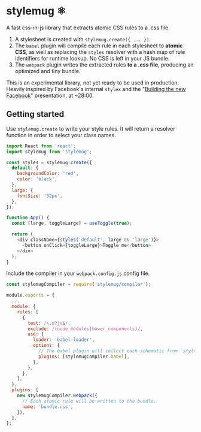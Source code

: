 # stylemug ⚛️

A fast css-in-js library that extracts atomic CSS rules to a .css file.

1. A stylesheet is created with `stylemug.create({ ... })`.
2. The `babel` plugin will compile each rule in each stylesheet to **atomic CSS**, as well as replacing the `styles` resolver with a hash map of rule identifiers for runtime lookup. No CSS is left in your JS bundle.
3. The `webpack` plugin writes the extracted rules **to a .css file**, producing an optimized and tiny bundle.

This is an experimental library, not yet ready to be used in production. Heavily inspired by Facebook's internal `stylex` and the "[Building the new Facebook](https://developers.facebook.com/videos/2019/building-the-new-facebookcom-with-react-graphql-and-relay/)" presentation, at ~28:00.

## Getting started

Use `stylemug.create` to write your style rules. It will return a resolver function in order to select your class names.

```javascript
import React from 'react';
import stylemug from 'stylemug';

const styles = stylemug.create({
  default: {
    backgroundColor: 'red',
    color: 'black',
  },
  large: {
    fontSize: '32px',
  },
});

function App() {
  const [large, toggleLarge] = useToggle(true);

  return (
    <div className={styles('default', large && 'large')}>
      <button onClick={toggleLarge}>Toggle me</button>
    </div>
  );
}
```

Include the compiler in your `webpack.config.js` config file.

```javascript
const stylemugCompiler = require('stylemug/compiler');

module.exports = {
  ...
  module: {
    rules: [
      {
        test: /\.m?js$/,
        exclude: /(node_modules|bower_components)/,
        use: {
          loader: 'babel-loader',
          options: {
            // The babel plugin will collect each schematic from `stylemug.create` and rewrite the schema to a lookup table.
            plugins: [stylemugCompiler.babel],
          },
        },
      },
    ],
  },
  plugins: [
    new stylemugCompiler.webpack({
      // Each atomic rule will be written to the bundle.
      name: 'bundle.css',
    }),
  ],
};
```
